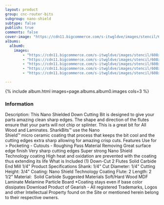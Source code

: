 ```yaml
---
layout: product
group: cnc-router-bits
subgroup: nano-shield
subtype: false
publish: true
comments: false
cover-image: "https://cdn11.bigcommerce.com/s-itwgldve/images/stencil/608x608/products/2569/7397/sb_2014_ns_s_w_2__10351.1675310621.png?c=2"
albums:
  album0:
    images:
        - "https://cdn11.bigcommerce.com/s-itwgldve/images/stencil/608x608/products/2569/7397/sb_2014_ns_s_w_2__10351.1675310621.png?c=2"
        - "https://cdn11.bigcommerce.com/s-itwgldve/images/stencil/608x608/products/2569/7669/2014-NS_Bit_Spin__90700.1675310621.gif?c=2"
        - "https://cdn11.bigcommerce.com/s-itwgldve/images/stencil/608x608/products/2569/6207/SB-2014-NS_box__66681.1675310621.jpg?c=2"
        - "https://cdn11.bigcommerce.com/s-itwgldve/images/stencil/608x608/products/2569/6309/SB-2014-NS__71638.1675310621.jpg?c=2"
        - "https://cdn11.bigcommerce.com/s-itwgldve/images/stencil/608x608/products/2569/6327/SB-2014-NS__47051.1675310621.jpg?c=2"

---
```


{% include album.html images=page.albums.album0.images cols=3 %}

### Information

Description:
 This Nano Shielded Down Cutting Bit is designed to give your parts amazing clean sharp edges. The shape and direction of the flutes ensure that your parts will not chip or splinter. This is a great bit for All Wood and Laminates.  SharkBits™ use the Nano Shield™ micro ceramic coating that process that keeps the bit cool and the cutting edges extra sharp allowing for amazing crisp cuts.  Features  Use for > Pocketing - Cutouts - Roughing Pass Material Removing Great surface edge finish Very sharp cutting edges Super strong Nano Shield Technology coating High heat and oxidation are prevented with the coating thus extending its life  What is Included  (1) Down-Cut 2 Flutes Solid Carbide End Mill 1/4"  Product Specifications  Shank: 1/4" Cut Diameter: 1/4" Cutting Height: 3/4" Coating: Nano Shield Technology Coating Flute: 2 Length: 2 1/2" Material:  Solid Carbide  Suggested Materials  Soft/Hard Wood MDF Laminate Melamine Particle Board  *Coating stays even if base color dissipates Download Product of Gearish - All registered Trademarks, Logos and other Intellectual Property found on the Site or mentioned herein belong to their respective owners.  

